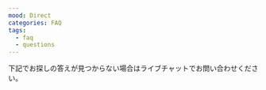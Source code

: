```yaml
---
mood: Direct
categories: FAQ
tags:
  - faq
  - questions
---
```

下記でお探しの答えが見つからない場合はライブチャットでお問い合わせください。